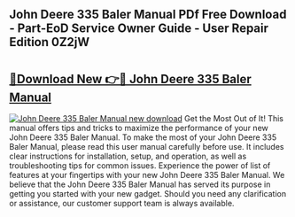 ## John Deere 335 Baler Manual PDf Free Download - Part-EoD Service Owner Guide - User Repair Edition 0Z2jW

# <h2><a href="http://bc88840.oget.top/?id=John+Deere+335+Baler+Manual">🔗Download New 👉🔴 John Deere 335 Baler Manual</a></h2>

[![John Deere 335 Baler Manual new download](https://i.imgur.com/5g1atiW.png)](http://bc88840.oget.top/?id=John+Deere+335+Baler+Manual)
Get the Most Out of It! This manual offers tips and tricks to maximize the performance of your new John Deere 335 Baler Manual. To make the most of your John Deere 335 Baler Manual, please read this user manual carefully before use. It includes clear instructions for installation, setup, and operation, as well as troubleshooting tips for common issues. Experience the power of list of features at your fingertips with your new John Deere 335 Baler Manual. We believe that the John Deere 335 Baler Manual has served its purpose in getting you started with your new gadget. Should you need any clarification or assistance, our customer support team is always available.
